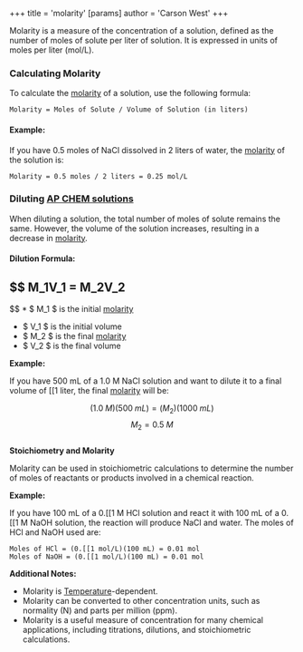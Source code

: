 +++
 title = 'molarity'
[params]
	author = 'Carson West'
+++

Molarity is a measure of the concentration of a solution, defined as the number of moles of solute per liter of solution. It is expressed in units of moles per liter (mol/L).

### **Calculating Molarity**

To calculate the [molarity](./../molarity/) of a solution, use the following formula:

```
Molarity = Moles of Solute / Volume of Solution (in liters)
```

#### **Example:**

If you have 0.5 moles of NaCl dissolved in 2 liters of water, the [molarity](./../molarity/) of the solution is:

```
Molarity = 0.5 moles / 2 liters = 0.25 mol/L
```

### **Diluting [AP CHEM solutions](./../ap-chem-solutions/)**

When diluting a solution, the total number of moles of solute remains the same. However, the volume of the solution increases, resulting in a decrease in [molarity](./../molarity/).

#### **Dilution Formula:**

##  $$  M_1V_1 = M_2V_2
 $$  *  $ M_1 $  is the initial [molarity](./../molarity/)
*  $ V_1 $  is the initial volume
*  $ M_2 $  is the final [molarity](./../molarity/)
*  $ V_2 $  is the final volume

**Example:**

If you have 500 mL of a 1.0 M NaCl solution and want to dilute it to a final volume of [[1 liter, the final [molarity](./../molarity/) will be:

 $$  (1.0 \; M)(500 \; mL) = (M_2)(1000 \; mL)
 $$  $$   M_2 = 0.5\; M
 $$  
**Stoichiometry and Molarity**

Molarity can be used in stoichiometric calculations to determine the number of moles of reactants or products involved in a chemical reaction.

**Example:**

If you have 100 mL of a 0.[[1 M HCl solution and react it with 100 mL of a 0.[[1 M NaOH solution, the reaction will produce NaCl and water. The moles of HCl and NaOH used are:

```
Moles of HCl = (0.[[1 mol/L)(100 mL) = 0.01 mol
Moles of NaOH = (0.[[1 mol/L)(100 mL) = 0.01 mol
```

**Additional Notes:**

* Molarity is [Temperature](./../temperature/)-dependent.
* Molarity can be converted to other concentration units, such as normality (N) and parts per million (ppm).
* Molarity is a useful measure of concentration for many chemical applications, including titrations, dilutions, and stoichiometric calculations.